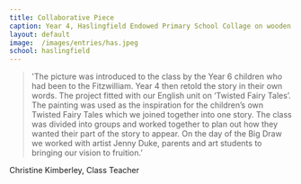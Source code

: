 ```yaml
---
title: Collaborative Piece
caption: Year 4, Haslingfield Endowed Primary School Collage on wooden panels  
layout: default
image:  /images/entries/has.jpeg
school: haslingfield
---
```

> 'The picture was introduced to the class by the Year 6 children who had been to the Fitzwilliam. Year 4 then retold the story in their own words. The project fitted with our English unit on ‘Twisted Fairy Tales’. The painting was used as the inspiration for the children’s own Twisted Fairy Tales which we joined together into one story. The class was divided into groups and worked together to plan out how they wanted their part of the story to appear. On the day of the Big Draw we worked with artist Jenny Duke, parents and art students to bringing our vision to fruition.’

Christine Kimberley, Class Teacher
